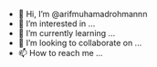 - 👋 Hi, I’m @arifmuhamadrohmannn
- 👀 I’m interested in ...
- 🌱 I’m currently learning ...
- 💞️ I’m looking to collaborate on ...
- 📫 How to reach me ...

<!---
arifmuhamadrohmannn/arifmuhamadrohmannn is a ✨ special ✨ repository because its `README.md` (this file) appears on your GitHub profile.
You can click the Preview link to take a look at your changes.
--->

